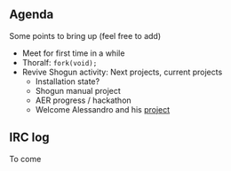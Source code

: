 ## Agenda
Some points to bring up (feel free to add)

 * Meet for first time in a while
 * Thoralf: ```fork(void);```
 * Revive Shogun activity: Next projects, current projects
   * Installation state?
   * Shogun manual project
   * AER progress / hackathon
   * Welcome Alessandro and his [project](GSoC_2015_project_fundamental)

## IRC log
To come
